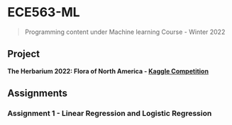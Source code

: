 # ECE563-ML
> Programming content under Machine learning Course - Winter 2022

## Project

**The Herbarium 2022: Flora of North America - [Kaggle Competition](https://www.kaggle.com/c/herbarium-2022-fgvc9/overview)**

## Assignments

### Assignment 1 - Linear Regression and Logistic Regression
